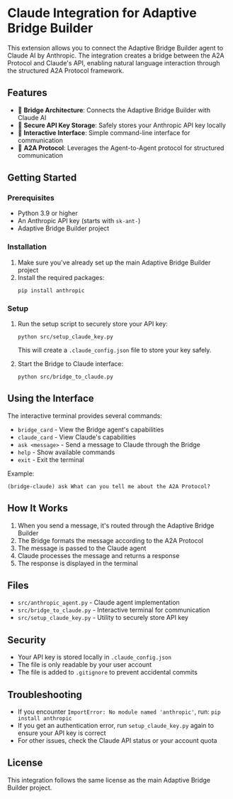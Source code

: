 # Claude Integration for Adaptive Bridge Builder

This extension allows you to connect the Adaptive Bridge Builder agent to Claude AI by Anthropic. The integration creates a bridge between the A2A Protocol and Claude's API, enabling natural language interaction through the structured A2A Protocol framework.

## Features

- 🌉 **Bridge Architecture**: Connects the Adaptive Bridge Builder with Claude AI
- 🔐 **Secure API Key Storage**: Safely stores your Anthropic API key locally
- 💬 **Interactive Interface**: Simple command-line interface for communication
- 🧠 **A2A Protocol**: Leverages the Agent-to-Agent protocol for structured communication

## Getting Started

### Prerequisites

- Python 3.9 or higher
- An Anthropic API key (starts with `sk-ant-`)
- Adaptive Bridge Builder project

### Installation

1. Make sure you've already set up the main Adaptive Bridge Builder project
2. Install the required packages:
   ```
   pip install anthropic
   ```

### Setup

1. Run the setup script to securely store your API key:
   ```
   python src/setup_claude_key.py
   ```
   This will create a `.claude_config.json` file to store your key safely.

2. Start the Bridge to Claude interface:
   ```
   python src/bridge_to_claude.py
   ```

## Using the Interface

The interactive terminal provides several commands:

- `bridge_card` - View the Bridge agent's capabilities
- `claude_card` - View Claude's capabilities
- `ask <message>` - Send a message to Claude through the Bridge
- `help` - Show available commands
- `exit` - Exit the terminal

Example:
```
(bridge-claude) ask What can you tell me about the A2A Protocol?
```

## How It Works

1. When you send a message, it's routed through the Adaptive Bridge Builder
2. The Bridge formats the message according to the A2A Protocol
3. The message is passed to the Claude agent
4. Claude processes the message and returns a response
5. The response is displayed in the terminal

## Files

- `src/anthropic_agent.py` - Claude agent implementation
- `src/bridge_to_claude.py` - Interactive terminal for communication
- `src/setup_claude_key.py` - Utility to securely store API key

## Security

- Your API key is stored locally in `.claude_config.json`
- The file is only readable by your user account
- The file is added to `.gitignore` to prevent accidental commits

## Troubleshooting

- If you encounter `ImportError: No module named 'anthropic'`, run: `pip install anthropic`
- If you get an authentication error, run `setup_claude_key.py` again to ensure your API key is correct
- For other issues, check the Claude API status or your account quota

## License

This integration follows the same license as the main Adaptive Bridge Builder project.
